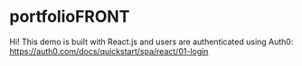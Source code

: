 # portfolioFRONT
Hi! This demo is built with React.js and users are authenticated using Auth0: https://auth0.com/docs/quickstart/spa/react/01-login
